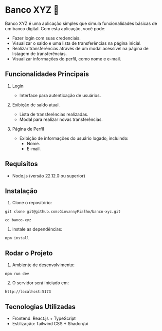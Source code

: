 # Banco XYZ 🏦

Banco XYZ é uma aplicação simples que simula funcionalidades básicas de um banco digital. Com esta aplicação, você pode:
- Fazer login com suas credenciais.
- Visualizar o saldo e uma lista de transferências na página inicial.
- Realizar transferências através de um modal acessível na página de listagem de transferências.
- Visualizar informações do perfil, como nome e e-mail.

## Funcionalidades Principais

1. Login
   - Interface para autenticação de usuários.

2. Exibição de saldo atual.
   - Lista de transferências realizadas.
   - Modal para realizar novas transferências.

3. Página de Perfil
   - Exibição de informações do usuário logado, incluindo:
     - Nome.
     - E-mail.

## Requisitos
- Node.js (versão 22.12.0 ou superior)

## Instalação
1. Clone o repositório:
```
git clone git@github.com:GiovannyFialho/banco-xyz.git
```
```
cd banco-xyz
```

1. Instale as dependências:
```
npm install
```

## Rodar o Projeto
1. Ambiente de desenvolvimento:
```
npm run dev
```
2. O servidor será iniciado em:
```
http://localhost:5173
```

## Tecnologias Utilizadas
- Frontend: React.js + TypeScript
- Estilização: Tailwind CSS + Shadcn/ui
